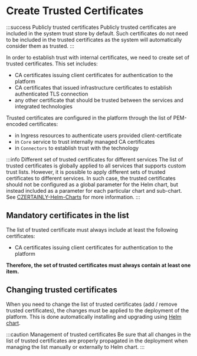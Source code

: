 # Create Trusted Certificates

:::success Publicly trusted certificates
Publicly trusted certificates are included in the system trust store by default. Such certificates do not need to be included in the trusted certificates as the system will automatically consider them as trusted. 
:::

In order to establish trust with internal certificates, we need to create set of trusted certificates.
This set includes:
- CA certificates issuing client certificates for authentication to the platform
- CA certificates that issued infrastructure certificates to establish authenticated TLS connection
- any other certificate that should be trusted between the services and integrated technologies

Trusted certificates are configured in the platform through the list of PEM-encoded certificates:
- in Ingress resources to authenticate users provided client-certificate
- in `Core` service to trust internally managed CA certificates
- in `Connectors` to establish trust with the technology

:::info Different set of trusted certificates for different services
The list of trusted certificates is globally applied to all services that supports custom trust lists. However, it is possible to apply different sets of trusted certificates to different services. In such case, the trusted certificates should not be configured as a global parameter for the Helm chart, but instead included as a parameter for each particular chart and sub-chart. See [CZERTAINLY-Helm-Charts](https://github.com/3KeyCompany/CZERTAINLY-Helm-Charts) for more information.
:::

## Mandatory certificates in the list

The list of trusted certificate must always include at least the following certificates:
- CA certificates issuing client certificates for authentication to the platform

**Therefore, the set of trusted certificates must always contain at least one item.**

## Changing trusted certificates

When you need to change the list of trusted certificates (add / remove trusted certificates), the changes must be applied to the deployment of the platform.
This is done automatically installing and upgrading using [Helm chart](deployment/deployment-helm/overview.md).

:::caution Management of trusted certificates
Be sure that all changes in the list of trusted certificates are properly propagated in the deployment when managing the list manually or externally to Helm chart.
:::